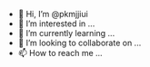 - 👋 Hi, I’m @pkmjjiui
- 👀 I’m interested in ...
- 🌱 I’m currently learning ...
- 💞️ I’m looking to collaborate on ...
- 📫 How to reach me ...

<!---
pkmjjiui/pkmjjiui is a ✨ special ✨ repository because its `README.md` (this file) appears on your GitHub profile.
You can click the Preview link to take a look at your changes.
--->
